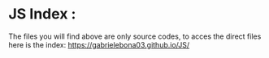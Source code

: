 # JS Index :
The files you will find above are only source codes,
to acces the direct files here is the index:
https://gabrielebona03.github.io/JS/
